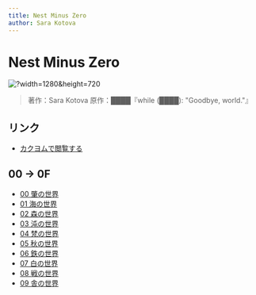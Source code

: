 ```yaml
---
title: Nest Minus Zero
author: Sara Kotova
---
```


# Nest Minus Zero

![?width=1280&height=720](/post/work/novel/post-NestMinusZero/Nest%20Minus%20Zero.jpg)

> 著作：Sara Kotova
> 原作：████『while (████): "Goodbye, world."』

## リンク

- [カクヨムで閲覧する](https://kakuyomu.jp/works/16818093079586071286)

## 00 → 0F

- [00 肇の世界](/work/novel/post-NestMinusZero/00)
- [01 海の世界](/work/novel/post-NestMinusZero/01)
- [02 森の世界](/work/novel/post-NestMinusZero/02)
- [03 沌の世界](/work/novel/post-NestMinusZero/03)
- [04 梵の世界](/work/novel/post-NestMinusZero/04)
- [05 秋の世界](/work/novel/post-NestMinusZero/05)
- [06 鉄の世界](/work/novel/post-NestMinusZero/06)
- [07 白の世界](/work/novel/post-NestMinusZero/07)
- [08 戦の世界](/work/novel/post-NestMinusZero/08)
- [09 舎の世界](/work/novel/post-NestMinusZero/09)
